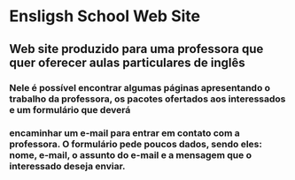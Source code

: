 # Ensligsh School Web Site

## Web site produzido para uma professora que quer oferecer aulas particulares de inglês

### Nele é possível encontrar algumas páginas apresentando o trabalho da professora, os pacotes ofertados aos interessados e um formulário que deverá
### encaminhar um e-mail para entrar em contato com a professora. O formulário pede poucos dados, sendo eles: nome, e-mail, o assunto do e-mail e a mensagem que o interessado deseja enviar. 
